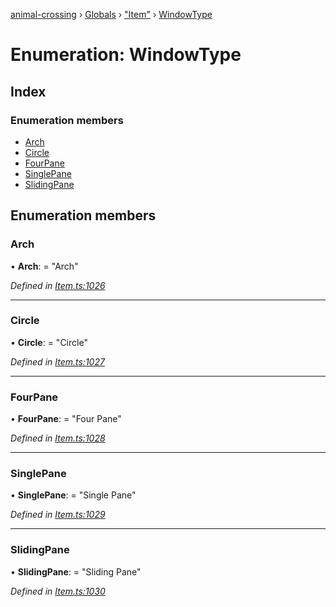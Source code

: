 [animal-crossing](../README.md) › [Globals](../globals.md) › ["Item"](../modules/_item_.md) › [WindowType](_item_.windowtype.md)

# Enumeration: WindowType

## Index

### Enumeration members

* [Arch](_item_.windowtype.md#arch)
* [Circle](_item_.windowtype.md#circle)
* [FourPane](_item_.windowtype.md#fourpane)
* [SinglePane](_item_.windowtype.md#singlepane)
* [SlidingPane](_item_.windowtype.md#slidingpane)

## Enumeration members

###  Arch

• **Arch**: = "Arch"

*Defined in [Item.ts:1026](https://github.com/Norviah/animal-crossing/blob/2672d28/module/types/Item.ts#L1026)*

___

###  Circle

• **Circle**: = "Circle"

*Defined in [Item.ts:1027](https://github.com/Norviah/animal-crossing/blob/2672d28/module/types/Item.ts#L1027)*

___

###  FourPane

• **FourPane**: = "Four Pane"

*Defined in [Item.ts:1028](https://github.com/Norviah/animal-crossing/blob/2672d28/module/types/Item.ts#L1028)*

___

###  SinglePane

• **SinglePane**: = "Single Pane"

*Defined in [Item.ts:1029](https://github.com/Norviah/animal-crossing/blob/2672d28/module/types/Item.ts#L1029)*

___

###  SlidingPane

• **SlidingPane**: = "Sliding Pane"

*Defined in [Item.ts:1030](https://github.com/Norviah/animal-crossing/blob/2672d28/module/types/Item.ts#L1030)*
